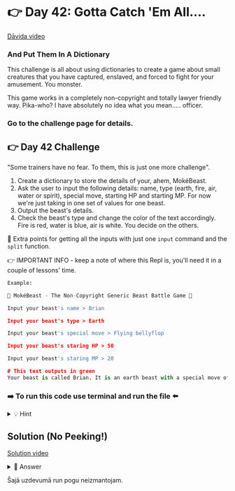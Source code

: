 # 👉 Day 42: Gotta Catch 'Em All....

<a href="https://www.youtube.com/watch?v=sizWhMe5Tog" target="_blank">Dāvida video</a>


### And Put Them In A Dictionary
This challenge is all about using dictionaries to create a game about small creatures that you have captured, enslaved, and forced to fight for your amusement. You monster.

This game works in a completely non-copyright and totally lawyer friendly way. Pika-who? I have absolutely no idea what you mean..... officer.

### Go to the challenge page for details.

## 👉 Day 42 Challenge

"Some trainers have no fear. To them, this is just one more challenge".

1. Create a dictionary to store the details of your, ahem, MokéBeast.
2. Ask the user to input the following details: name, type (earth, fire, air, water or spirit), special move, starting HP and starting MP. For now we're just taking in one set of values for one beast.
3. Output the beast's details.
4. Check the beast's type and change the color of the text accordingly. Fire is red, water is blue, air is white. You decide on the others.

🥳 Extra points for getting all the inputs with just one `input` command and the `split` function.

👉 IMPORTANT INFO - keep a note of where this Repl is, you'll need it in a couple of lessons' time.

```python
Example:

👾 MokéBeast - The Non-Copyright Generic Beast Battle Game 👾

Input your beast's name > Brian

Input your beast's type > Earth

Input your beast's special move > Flying bellyflop

Input your beast's staring HP > 50

Input your beast's staring MP > 20

# This text outputs in green
Your beast is called Brian. It is an earth beast with a special move of Flying bellyflop
```

### ➡️ To run this code use terminal and run the file ⬅️

<details>
<summary>💡 Hint</summary>

- Start with your dictionary.
- You will need a `for` loop.
- Change the font color for the beast's type by using `if` statements.
- Change font color using `print("\033[XXm", end="")` - replace the XX with a <a href="https://ozzmaker.com/add-colour-to-text-in-python/" target="_blank">color code</a>.

</details>


## Solution (No Peeking!)

<a href="https://www.youtube.com/watch?v=f6az2mDeRYk" target="_blank">Solution video</a>

<details>
<summary>👀 Answer</summary>

```python
mokedex = {"Beast Name": None, "Type": None, "Special Move": None, "HP": None, "MP": None}

print("MokéBeast")
print()

for name, value in mokedex.items():
  mokedex[name] = input(f"{name}:\t").strip().title()

if mokedex["Type"]=="Earth":
  print("\033[32m", end="")
elif mokedex["Type"]=="Air":
  print("\033[37m", end="")
elif mokedex["Type"]=="Fire":
  print("\033[31m", end="")
elif mokedex["Type"]=="Water":
  print("\033[34m", end="")
else:
  print("\033[33m", end="")

for name, value in mokedex.items():
  print(f"{name:<15}: {value}")
```

</details>

Šajā uzdevumā run pogu neizmantojam. 
